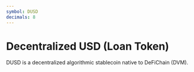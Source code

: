 ```yaml
---
symbol: DUSD
decimals: 8
---
```


# Decentralized USD (Loan Token)

DUSD is a decentralized algorithmic stablecoin native to DeFiChain (DVM).
